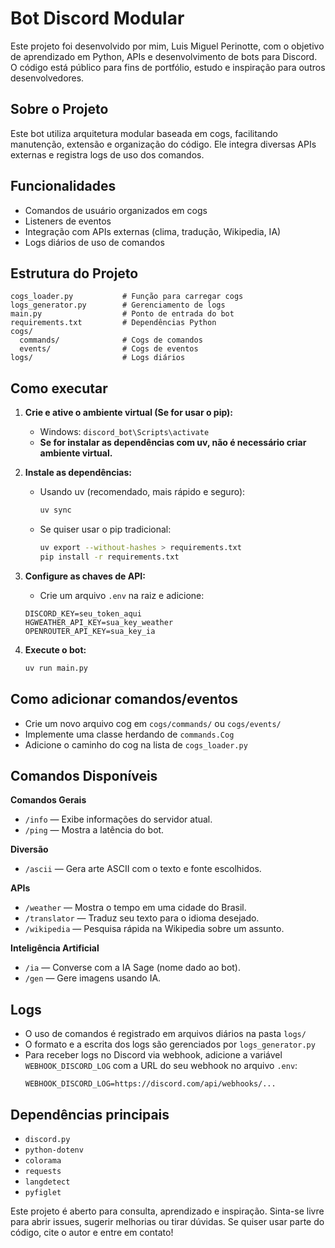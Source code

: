 # Bot Discord Modular

Este projeto foi desenvolvido por mim, Luis Miguel Perinotte, com o objetivo de aprendizado em Python, APIs e desenvolvimento de bots para Discord. O código está público para fins de portfólio, estudo e inspiração para outros desenvolvedores.

## Sobre o Projeto
Este bot utiliza arquitetura modular baseada em cogs, facilitando manutenção, extensão e organização do código. Ele integra diversas APIs externas e registra logs de uso dos comandos.

## Funcionalidades
- Comandos de usuário organizados em cogs
- Listeners de eventos
- Integração com APIs externas (clima, tradução, Wikipedia, IA)
- Logs diários de uso de comandos

## Estrutura do Projeto
```
cogs_loader.py           # Função para carregar cogs
logs_generator.py        # Gerenciamento de logs
main.py                  # Ponto de entrada do bot
requirements.txt         # Dependências Python
cogs/
  commands/              # Cogs de comandos
  events/                # Cogs de eventos
logs/                    # Logs diários
```

## Como executar
1. **Crie e ative o ambiente virtual (Se for usar o pip):**
   - Windows: `discord_bot\Scripts\activate`
   - **Se for instalar as dependências com uv, não é necessário criar ambiente virtual.**
   
2. **Instale as dependências:**
   - Usando uv (recomendado, mais rápido e seguro):
     ```sh
     uv sync
     ```
   - Se quiser usar o pip tradicional:
     ```sh
     uv export --without-hashes > requirements.txt
     pip install -r requirements.txt
     ```
3. **Configure as chaves de API:**
   - Crie um arquivo `.env` na raiz e adicione:
   ```
   DISCORD_KEY=seu_token_aqui
   HGWEATHER_API_KEY=sua_key_weather
   OPENROUTER_API_KEY=sua_key_ia
   ```
4. **Execute o bot:**
   ```sh
   uv run main.py
   ```

## Como adicionar comandos/eventos
- Crie um novo arquivo cog em `cogs/commands/` ou `cogs/events/`
- Implemente uma classe herdando de `commands.Cog`
- Adicione o caminho do cog na lista de `cogs_loader.py`

## Comandos Disponíveis

**Comandos Gerais**
- `/info` — Exibe informações do servidor atual.
- `/ping` — Mostra a latência do bot.

**Diversão**
- `/ascii` — Gera arte ASCII com o texto e fonte escolhidos.

**APIs**
- `/weather` — Mostra o tempo em uma cidade do Brasil.
- `/translator` — Traduz seu texto para o idioma desejado.
- `/wikipedia` — Pesquisa rápida na Wikipedia sobre um assunto.

**Inteligência Artificial**
- `/ia` — Converse com a IA Sage (nome dado ao bot).
- `/gen` — Gere imagens usando IA.

## Logs
- O uso de comandos é registrado em arquivos diários na pasta `logs/`
- O formato e a escrita dos logs são gerenciados por `logs_generator.py`
- Para receber logs no Discord via webhook, adicione a variável `WEBHOOK_DISCORD_LOG` com a URL do seu webhook no arquivo `.env`:
  ```
  WEBHOOK_DISCORD_LOG=https://discord.com/api/webhooks/...
  ```

## Dependências principais
- `discord.py`
- `python-dotenv`
- `colorama`
- `requests`
- `langdetect`
- `pyfiglet`


Este projeto é aberto para consulta, aprendizado e inspiração. Sinta-se livre para abrir issues, sugerir melhorias ou tirar dúvidas. Se quiser usar parte do código, cite o autor e entre em contato!
